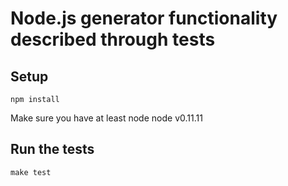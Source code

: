# Node.js generator functionality described through tests

## Setup

    npm install

Make sure you have at least node node v0.11.11

## Run the tests

    make test